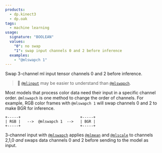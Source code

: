 ```yaml
---
products:
  - dp.kinect3
  - dp.oak
tags:
  - machine learning
usage:
  signature: "BOOLEAN"
  values:
    "0": no swap
    "1": swap input channels 0 and 2 before inference
  examples:
    - "@mlswapch 1"
---
```


Swap 3-channel ml input tensor channels 0 and 2 before inference.

> :memo: [`@mlinput`](mlinput.md) may be easier to understand than [`@mlswapch`](mlswapch.md).

Most models that process color data need their input in a specific channel
order. `@mlswapch` is one method to change the order of channels. For example,
RGB color frames with `@mlswapch 1` will swap channels 0 and 2 to make BGR for inference.

```
+-----+                           +-----+  
| RGB |   -->  @mlswapch 1  -->   | BGR |
+-----+                           +-----+
```

3-channel input with [`@mlswapch`](mlswapch.md) applies [`@mlmean`](mlmean.md)
and [`@mlscale`](mlscale.md) to channels 2,1,0 *and* swaps data
channels 0 and 2 before sending to the model as input.
